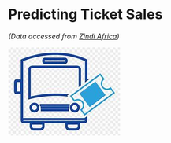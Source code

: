 # Predicting Ticket Sales
*(Data accessed from [Zindi Africa](https://zindi.africa/))*

![BUS_TICKET](bus_ticket.jfif)